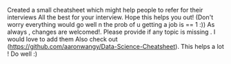 Created a small cheatsheet which might help people to refer for their interviews 
All the best for your interview. Hope this helps you out! (Don't worry everything would go well n the prob of u getting a job is == 1 :))
As always , changes are welcomed!. Please provide if  any topic is missing . I would love to add them 
Also check out (https://github.com/aaronwangy/Data-Science-Cheatsheet). This helps a lot !
Do well :)
